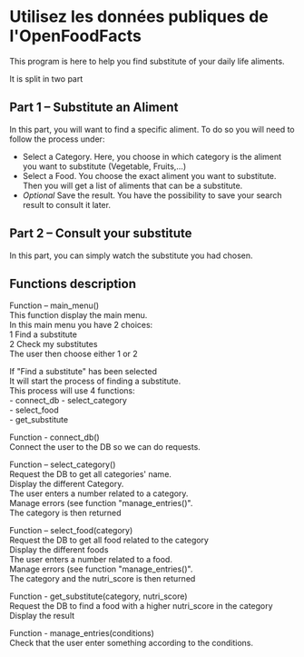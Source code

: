 # Utilisez les données publiques de l'OpenFoodFacts

This program is here to help you find substitute of your daily life aliments.


It is split in two part


## Part 1 – Substitute an Aliment
In this part, you will want to find a specific aliment. To do so you will need to follow the process under:
-	Select a Category. Here, you choose in which category is the aliment you want to substitute (Vegetable, Fruits,…)
-	Select a Food. You choose the exact aliment you want to substitute. Then you will get a list of aliments that can be a substitute.
-	*Optional* Save the result. You have the possibility to save your search result to consult it later.


## Part 2 – Consult your substitute  
In this part, you can simply watch the substitute you had chosen.


## Functions description


Function – main_menu()  
    This function display the main menu.  
    In this main menu you have 2 choices:  
    1	Find a substitute  
    2	Check my substitutes  
    The user then choose either 1 or 2  


If "Find a substitute" has been selected    
It will start the process of finding a substitute.  
This process will use 4 functions:  
    -   connect_db
    -	select_category   
    -	select_food   
    -	get_substitute   
    

Function - connect_db()  
    Connect the user to the DB so we can do requests.  

Function – select_category()  
    Request the DB to get all categories' name.  
    Display the different Category.  
    The user enters a number related to a category.  
    Manage errors (see function "manage_entries()".  
    The category is then returned  


Function – select_food(category)   
    Request the DB to get all food related to the category  
    Display the different foods  
    The user enters a number related to a food.  
    Manage errors (see function "manage_entries()".  
    The category and the nutri_score is then returned  

Function - get_substitute(category, nutri_score)  
    Request the DB to find a food with a higher nutri_score in the category  
    Display the result  
    
     
Function - manage_entries(conditions)  
    Check that the user enter something according to the conditions.  
    
